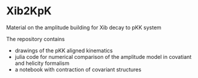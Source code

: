 # Xib2KpK
Material on the amplitude building for Xib decay to pKK system

The repository contains
 - drawings of the pKK aligned kinematics
 - julia code for numerical comparison of the amplitude model in covatiant and helicity formalism
 - a notebook with contraction of covariant structures
 
